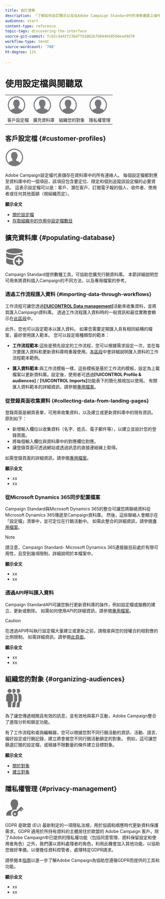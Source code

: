 ```yaml
---
title: 自訂清單
description: 「了解如何自訂顯示以及在Adobe Campaign Standard中的清單畫面上操作：排序、篩選、刪除或複製元素。 列出螢幕，顯示一或多個指定資源的元素。」
audience: start
content-type: reference
topic-tags: discovering-the-interface
source-git-commit: fcb5c4a92f23bdffd1082b7b044b5859dead9d70
workflow-type: tm+mt
source-wordcount: '788'
ht-degree: 11%

---
```



# 使用設定檔與閱聽眾

<table>
<tr>
    <td valign="top">
        <a href="../../start/using/work-with-audiences.md"><img width="60px" alt="條件" src="assets/icon_profile.svg"/></a>
    </td>
    <td valign="top">
        <a href="../../api/using/creating-a-service.md"><img width="60px" alt="條件" src="assets/icon_profile.svg"/></a>
    </td>
    <td valign="top">
        <a href="../../api/using/interacting-with-custom-resources.md"><img width="60px" alt="條件" src="assets/icon_profile.svg"/></a>
    </td>
    <td valign="top">
        <a href="../../api/using/interacting-with-marketing-history.md"><img width="60px" alt="條件" src="assets/icon_profile.svg"/></a>
    </td>
</tr>
<tr>
<td>客戶設定檔</td>
<td>擴充資料庫</td>
<td>組織您的對象</td>
<td>隱私權管理</td>
</tr>
</table>

## 客戶設定檔 {#customer-profiles}

<img width="60px" alt="條件" src="assets/icon_profile.svg"/>

Adobe Campaign設定檔代表儲存在資料庫中的所有連絡人。 每個設定檔都對應至資料庫中的一個項目，該項目包含要定位、限定和個別追蹤該設定檔的必要資訊。 這表示設定檔可以是：客戶、潛在客戶、訂閱電子報的個人、收件者、使用者或任何其他面額（視組織而定）。

**顯示全文**

* [關於設定檔](../../audiences/using/about-profiles.md)
* [存取組織中的作用中設定檔數目](../../audiences/using/active-profiles.md)

## 擴充資料庫 {#populating-database}

<img width="60px" alt="條件" src="assets/icon_populate.svg"/>

Campaign Standard提供數種工具，可協助您擴充行銷資料庫。 本節詳細說明您可用來將資料插入Campaign的不同方法，以及專用檔案的參考。

### 透過工作流程匯入資料 {#importing-data-through-workflows}

工作流程可讓您透過[**[!UICONTROL Data management]**](../../automating/using/about-data-management-activities.md)活動來收集資料，並將其匯入Campaign資料庫。 透過工作流程匯入資料時的一般資訊和最佳實務會顯示在[此區段](../../automating/using/about-data-import-and-export.md)中。

此外，您也可以設定範本以匯入資料。 如果您需要定期匯入具有相同結構的檔案，最好使用匯入範本。 您可以設定兩種類型的範本：

* **工作流程範本**:這些是預先設定的工作流程，您可以根據需求設定一次，並在每次要匯入資料和更新資料庫時重複使用。[本區段](../../automating/using/creating-import-workflow-templates.md)中會詳細說明匯入資料的工作流程範本範例。

* **匯入資料範本**:與工作流模板一樣，這些模板是基於工作流的模板，設定為上載檔案以更新資料庫。設定後，使用者可透過&#x200B;**[!UICONTROL Profile & audiences]** / **[!UICONTROL Imports]**&#x200B;功能表下的簡化檢視加以使用。 有關匯入資料範本的詳細資訊，請參閱[專用檔案](../../automating/using/importing-data-with-import-templates.md)。

### 從登錄頁面收集資料 {#collecting-data-from-landing-pages}

登錄頁面是網頁表單，可用來收集資料，以及建立或更新資料庫中的現有資訊。 原則如下：

* 新增輸入欄位以收集資料（名字、姓氏、電子郵件等），以建立並設計您的登錄頁面。
* 將每個輸入欄位與資料庫中的對應欄位對應。
* 讓登錄頁面可透過網站或透過訊息的直接連結線上取得。

如需登錄頁面的詳細資訊，請參閱[專用檔案](../../channels/using/getting-started-with-landing-pages.md)。

**顯示全文**

* xx
* xx

### 從Microsoft Dynamics 365同步配置檔案

Campaign Standard與Microsoft Dynamics 365的整合可讓您將聯絡資料從Microsoft Dynamics 365傳遞至Campaign資料庫。
然後，這些聯絡人會顯示在「設定檔」清單中，並可定位在行銷活動中。 如需此整合的詳細資訊，請參閱[專用檔案](../../integrating/using/d365-acs-get-started.md)。

>[!NOTE]
>
>請注意，Campaign Standard- Microsoft Dynamics 365連接器目前處於有限可用性，且受到幾項限制，詳細說明於本檔案中。

**顯示全文**

* xx
* xx

### 透過API呼叫匯入資料

Campaign StandardAPI可讓您執行更新資料庫的操作，例如設定檔或服務的建立、更新或刪除。 如需如何使用API的詳細資訊，請參閱[專用檔案](../../api/using/get-started-apis.md)。

>[!CAUTION]
>
>在透過API呼叫執行設定檔大量建立或更新之前，請檢查與您的授權合約相對應的比例限制。 如需詳細資訊，請參閱[此頁面](https://helpx.adobe.com/legal/product-descriptions/campaign-standard.html#ITInfrastructureResourcesbyActiveProfilesTiers)。

**顯示全文**

* xx
* xx

## 組織您的對象 {#organizing-audiences}

<img width="60px" alt="條件" src="assets/icon_audience.svg"/>

為了讓您傳遞相關且有效的訊息，並有效地與客戶互動，Adobe Campaign整合了進階分析和鎖定功能。

有了工作流程和查詢編輯器，您可以根據您對不同行銷活動的資訊、活動、語言、偏好設定或行銷記錄，建立將會被您不同行銷活動鎖定的對象。 例如，這可讓您篩選訂閱的設定檔，或根據不限數量的條件建立目標對象。

**顯示全文**

* [關於對象](../../audiences/using/about-audiences.md)
* [建立對象](../../audiences/using/creating-audiences.md)

## 隱私權管理 {#privacy-management}

<img width="60px" alt="條件" src="assets/icon_privacy.svg"/>

GDPR 是歐盟 (EU) 最新制定的一項隱私法規，用於協調和順應時代更新資料保護需求。GDPR 適用於所持有資料的主體居住於歐盟的 Adobe Campaign 客戶。除了Adobe Campaign中已提供的隱私權功能（包括同意管理、資料保留設定和使用者角色）之外，我們還以資料處理者的角色，利用此機會加入其他功能，以協助您做好準備，以便擔任資料控管者，處理特定GDPR請求。

請參閱本[指南](https://experienceleague.adobe.com/docs/campaign-classic/using/getting-started/privacy/privacy-management.html?lang=zh-Hant)以進一步了解Adobe Campaign為協助您遵循GDPR而提供的工具和功能。

**顯示全文**

* xx
* xx